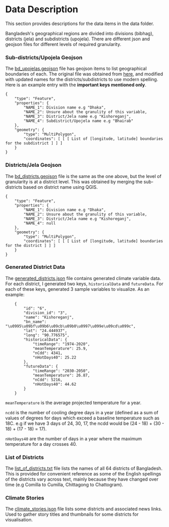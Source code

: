 # Data Description

This section provides descriptions for the data items in the data folder.

Bangladesh's geographical regions are divided into divisions (bibhag), districts (jela) and subdistricts (upojela). There are different json and geojson files for different levels of required granularity.


### Sub-districts/Upojela Geojson

The [bd_upojelas.geojson](./bd_upojelas.geojson) file has geojson items to list geographical boundaries of each. The original file was obtained from [here](https://github.com/fahimreza-dev/bangladesh-geojson), and modified with updated names for the districts/subdistricts to use modern spelling. Here is an example entry with the **important keys mentioned only**.

```
{ 
    "type": "Feature",
    "properties": { 
        "NAME_1": Division name e.g "Dhaka",  
        "NAME_2": Unsure about the granulity of this variable, 
        "NAME_3": District/Jela name e.g "Kishoreganj", 
        "NAME_4": Subdistrict/Upojela name e.g "Bhairab"
    },
    "geometry": { 
        "type": "MultiPolygon", 
        "coordinates": [ [ [ List of [longitude, latitude] boundaries for the subdistrict ] ] ] 
    }
}
```

### Districts/Jela Geojson

The [bd_districts.geojson](./bd_districts.geojson) file is the same as the one above, but the level of granularity is at a district level. This was obtained by merging the sub-districts based on district name using QGIS. 

```
{ 
    "type": "Feature",
    "properties": { 
        "NAME_1": Division name e.g "Dhaka",  
        "NAME_2": Unsure about the granulity of this variable, 
        "NAME_3": District/Jela name e.g "Kishoreganj", 
        "NAME_4": null
    },
    "geometry": { 
        "type": "MultiPolygon", 
        "coordinates": [ [ [ List of [longitude, latitude] boundaries for the district ] ] ] 
    }
}
```

### Generated District Data

The [generated_districts.json](./generated_districts.json) file contains generated climate variable data. For each district, I generated two keys, `historicalData` and `futureData`. For each of these keys, generated 3 sample variables to visualize. As an example:

```
    {
        "id": "6",
        "division_id": "3",
        "name": "Kishoreganj",
        "bn_name": "\u0995\u09bf\u09b6\u09cb\u09b0\u0997\u099e\u09cd\u099c",
        "lat": "24.444937",
        "long": "90.776575",
        "historicalData": {
            "timeRange": "1974-2020",
            "meanTemperature": 25.9,
            "nCdd": 4341,
            "nHotDays40": 25.22
        },
        "futureData": {
            "timeRange": "2030-2050",
            "meanTemperature": 26.87,
            "nCdd": 5216,
            "nHotDays40": 44.62
        }
    }
```

`meanTemperature` is the average projected temperature for a year.

`ncdd` is the number of cooling degree days in a year (defined as a sum of values of degrees for days which exceed a baseline temperature such as 18C. e.g if we have 3 days of 24, 30, 17, the ncdd would be (24 - 18) + (30 - 18) + (17 - 18) = 17).

`nHotDays40` are the number of days in a year where the maximum temperature for a day crosses 40.

### List of Districts

The [list_of_districts.txt](./list_of_districts.txt) file lists the names of all 64 districts of Bangladesh. This is provided for convenient reference as some of the English spellings of the districts vary across text, mainly because they have changed over time (e.g Comilla to Cumilla, Chittagong to Chattogram).

### Climate Stories

The [climate_stories.json](./climate_stories.json) file lists some districts and associated news links. Used to gather story titles and thumbnails for some districts for visualisation.